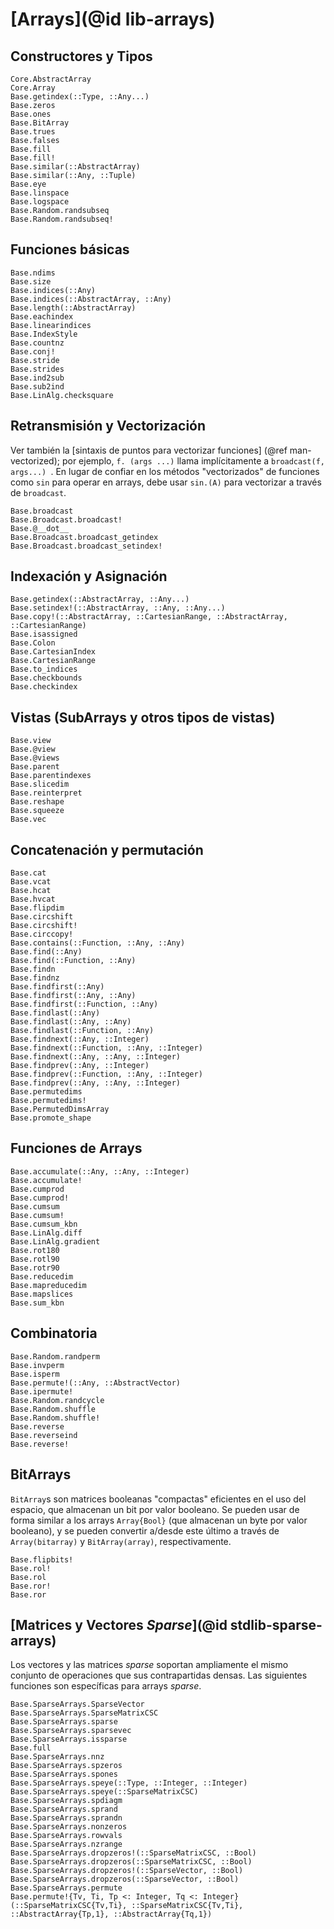 # [Arrays](@id lib-arrays)

## Constructores y Tipos

```@docs
Core.AbstractArray
Core.Array
Base.getindex(::Type, ::Any...)
Base.zeros
Base.ones
Base.BitArray
Base.trues
Base.falses
Base.fill
Base.fill!
Base.similar(::AbstractArray)
Base.similar(::Any, ::Tuple)
Base.eye
Base.linspace
Base.logspace
Base.Random.randsubseq
Base.Random.randsubseq!
```

## Funciones básicas

```@docs
Base.ndims
Base.size
Base.indices(::Any)
Base.indices(::AbstractArray, ::Any)
Base.length(::AbstractArray)
Base.eachindex
Base.linearindices
Base.IndexStyle
Base.countnz
Base.conj!
Base.stride
Base.strides
Base.ind2sub
Base.sub2ind
Base.LinAlg.checksquare
```

## Retransmisión y Vectorización

Ver también la [sintaxis de puntos para vectorizar funciones] (@ref man-vectorized); por ejemplo, `f. (args ...)` llama implícitamente a `broadcast(f, args...) `. En lugar de confiar en los métodos "vectorizados" de funciones como `sin` para operar en arrays, debe usar `sin.(A)` para vectorizar a través de `broadcast`.

```@docs
Base.broadcast
Base.Broadcast.broadcast!
Base.@__dot__
Base.Broadcast.broadcast_getindex
Base.Broadcast.broadcast_setindex!
```

## Indexación y Asignación

```@docs
Base.getindex(::AbstractArray, ::Any...)
Base.setindex!(::AbstractArray, ::Any, ::Any...)
Base.copy!(::AbstractArray, ::CartesianRange, ::AbstractArray, ::CartesianRange)
Base.isassigned
Base.Colon
Base.CartesianIndex
Base.CartesianRange
Base.to_indices
Base.checkbounds
Base.checkindex
```

## Vistas (SubArrays y otros tipos de vistas)

```@docs
Base.view
Base.@view
Base.@views
Base.parent
Base.parentindexes
Base.slicedim
Base.reinterpret
Base.reshape
Base.squeeze
Base.vec
```

## Concatenación y permutación

```@docs
Base.cat
Base.vcat
Base.hcat
Base.hvcat
Base.flipdim
Base.circshift
Base.circshift!
Base.circcopy!
Base.contains(::Function, ::Any, ::Any)
Base.find(::Any)
Base.find(::Function, ::Any)
Base.findn
Base.findnz
Base.findfirst(::Any)
Base.findfirst(::Any, ::Any)
Base.findfirst(::Function, ::Any)
Base.findlast(::Any)
Base.findlast(::Any, ::Any)
Base.findlast(::Function, ::Any)
Base.findnext(::Any, ::Integer)
Base.findnext(::Function, ::Any, ::Integer)
Base.findnext(::Any, ::Any, ::Integer)
Base.findprev(::Any, ::Integer)
Base.findprev(::Function, ::Any, ::Integer)
Base.findprev(::Any, ::Any, ::Integer)
Base.permutedims
Base.permutedims!
Base.PermutedDimsArray
Base.promote_shape
```

## Funciones de Arrays

```@docs
Base.accumulate(::Any, ::Any, ::Integer)
Base.accumulate!
Base.cumprod
Base.cumprod!
Base.cumsum
Base.cumsum!
Base.cumsum_kbn
Base.LinAlg.diff
Base.LinAlg.gradient
Base.rot180
Base.rotl90
Base.rotr90
Base.reducedim
Base.mapreducedim
Base.mapslices
Base.sum_kbn
```

## Combinatoria

```@docs
Base.Random.randperm
Base.invperm
Base.isperm
Base.permute!(::Any, ::AbstractVector)
Base.ipermute!
Base.Random.randcycle
Base.Random.shuffle
Base.Random.shuffle!
Base.reverse
Base.reverseind
Base.reverse!
```

## BitArrays

`BitArray`s son matrices booleanas "compactas" eficientes en el uso del espacio, que almacenan un bit por valor booleano. Se pueden usar de forma similar a los arrays `Array{Bool}` (que almacenan un byte por valor booleano), y se pueden convertir a/desde este último a través de `Array(bitarray)` y `BitArray(array)`, respectivamente.


```@docs
Base.flipbits!
Base.rol!
Base.rol
Base.ror!
Base.ror
```

## [Matrices y Vectores *Sparse*](@id stdlib-sparse-arrays)

Los vectores y las matrices *sparse* soportan ampliamente el mismo conjunto de operaciones que sus contrapartidas densas. Las siguientes funciones son específicas para arrays *sparse*.

```@docs
Base.SparseArrays.SparseVector
Base.SparseArrays.SparseMatrixCSC
Base.SparseArrays.sparse
Base.SparseArrays.sparsevec
Base.SparseArrays.issparse
Base.full
Base.SparseArrays.nnz
Base.SparseArrays.spzeros
Base.SparseArrays.spones
Base.SparseArrays.speye(::Type, ::Integer, ::Integer)
Base.SparseArrays.speye(::SparseMatrixCSC)
Base.SparseArrays.spdiagm
Base.SparseArrays.sprand
Base.SparseArrays.sprandn
Base.SparseArrays.nonzeros
Base.SparseArrays.rowvals
Base.SparseArrays.nzrange
Base.SparseArrays.dropzeros!(::SparseMatrixCSC, ::Bool)
Base.SparseArrays.dropzeros(::SparseMatrixCSC, ::Bool)
Base.SparseArrays.dropzeros!(::SparseVector, ::Bool)
Base.SparseArrays.dropzeros(::SparseVector, ::Bool)
Base.SparseArrays.permute
Base.permute!{Tv, Ti, Tp <: Integer, Tq <: Integer}(::SparseMatrixCSC{Tv,Ti}, ::SparseMatrixCSC{Tv,Ti}, ::AbstractArray{Tp,1}, ::AbstractArray{Tq,1})
```

